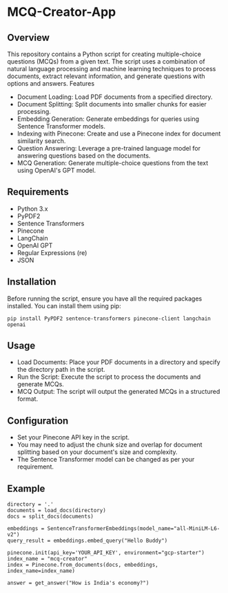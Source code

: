 # MCQ-Creator-App

## Overview

This repository contains a Python script for creating multiple-choice questions (MCQs) from a given text. The script uses a combination of natural language processing and machine learning techniques to process documents, extract relevant information, and generate questions with options and answers.
Features
- Document Loading: Load PDF documents from a specified directory.
- Document Splitting: Split documents into smaller chunks for easier processing.
- Embedding Generation: Generate embeddings for queries using Sentence Transformer models.
- Indexing with Pinecone: Create and use a Pinecone index for document similarity search.
- Question Answering: Leverage a pre-trained language model for answering questions based on the documents.
- MCQ Generation: Generate multiple-choice questions from the text using OpenAI's GPT model.

## Requirements
- Python 3.x
- PyPDF2
- Sentence Transformers
- Pinecone
- LangChain
- OpenAI GPT
- Regular Expressions (re)
- JSON

## Installation

Before running the script, ensure you have all the required packages installed. You can install them using pip:

```
pip install PyPDF2 sentence-transformers pinecone-client langchain openai
```


## Usage
- Load Documents: Place your PDF documents in a directory and specify the directory path in the script.
-  Run the Script: Execute the script to process the documents and generate MCQs.
-  MCQ Output: The script will output the generated MCQs in a structured format.

## Configuration

- Set your Pinecone API key in the script.
- You may need to adjust the chunk size and overlap for document splitting based on your document's size and complexity.
- The Sentence Transformer model can be changed as per your requirement.

## Example
```
directory = '.'
documents = load_docs(directory)
docs = split_docs(documents)

embeddings = SentenceTransformerEmbeddings(model_name="all-MiniLM-L6-v2")
query_result = embeddings.embed_query("Hello Buddy")

pinecone.init(api_key='YOUR_API_KEY', environment="gcp-starter")
index_name = "mcq-creator"
index = Pinecone.from_documents(docs, embeddings, index_name=index_name)

answer = get_answer("How is India's economy?")
```



